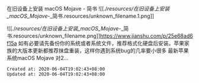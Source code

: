 
在旧设备上安装 macOS Mojave - 简书
![[./_resources/在旧设备上安装_macOS_Mojave_-_简书.resources/unknown_filename.1.png]]

![[./_resources/在旧设备上安装_macOS_Mojave_-_简书.resources/unknown_filename.png]]<https://www.jianshu.com/p/25e68ad6f15a>
如有必要请先备份你的系统或者系统文件，推荐格式化硬盘后安装。苹果家族的大版本更新都推荐抹盘重装，这样你遇到系统bug的几率要小很多 最新苹果系统macOS Mojave 对2...

    Created at: 2020-06-04T19:02:43+08:00
    Updated at: 2020-06-04T19:02:43+08:00

